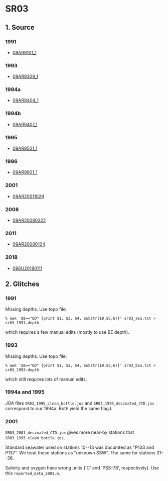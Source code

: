 # SR03
## 1. Source

### 1991
+ [09AR9101_1](https://cchdo.ucsd.edu/cruise/09AR9101_1)

### 1993
+ [09AR9309_1](https://cchdo.ucsd.edu/cruise/09AR9309_1)

### 1994a
+ [09AR9404_1](https://cchdo.ucsd.edu/cruise/09AR9404_1)

### 1994b
+ [09AR9407_1](https://cchdo.ucsd.edu/cruise/09AR9407_1)

### 1995
+ [09AR9501_1](https://cchdo.ucsd.edu/cruise/09AR9501_1)

### 1996
+ [09AR9601_1](https://cchdo.ucsd.edu/cruise/09AR9601_1)

###  2001
+ [09AR20011029](https://cchdo.ucsd.edu/cruise/09AR20011029)

###  2008
+ [09AR20080322](https://cchdo.ucsd.edu/cruise/20080322)

###  2011
+ [09AR20080104](https://cchdo.ucsd.edu/cruise/20110104)

###  2018
+ [096U20180111](https://cchdo.ucsd.edu/cruise/096U20180111)

## 2. Glitches

### 1991
Missing depths. Use topo file;
```
% awk '$8=="BO" {print $1, $3, $4, substr($0,85,6)}' sr03_asu.txt > sr03_1991.depth
```
which requires a few manual edits (mostly to use BE depth).

### 1993
Missing depths. Use topo file;
```
% awk '$8=="BO" {print $1, $3, $4, substr($0,85,6)}' sr03_bsu.txt > sr03_1993.depth
```
which still requires lots of manual edits.


### 1994a and 1995

JOA files `SR03_1995_clean_bottle.jos` and `SR03_1995_decimated_CTD.jos` correspond
to our 1994a. Both yield the same flagJ.

### 2001

`SR03_2001_decimated_CTD.jos` gives more near-by stations that `SR03_1995_clean_bottle.jos`.

Standard seawater used on stations 10--13 was documted as "P133 and P137". We treat these stations as "unknown SSW". The same for stations 31--36.

Salinity and oxygen have wrong units ('C' and 'PSS-78', respectively). Use this `reported_data_2001.m`.
